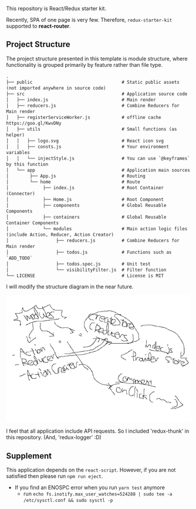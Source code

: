 This repository is React/Redux starter kit.

Recently, SPA of one page is very few. Therefore, `redux-starter-kit` supported to **react-router**.

## Project Structure

The project structure presented in this template is module structure, where functionality is grouped primarily by feature rather than file type.

```
.
├── public                                  # Static public assets (not imported anywhere in source code)
├── src                                     # Application source code
│   ├── index.js                            # Main render
│   ├── reducers.js                         # Combine Reducers for Main render
│   ├── registerServiceWorker.js            # offline cache https://goo.gl/KwvDNy
│   ├── utils                               # Small functions (as helper)
│   │   ├── logo.svg                        # React icon svg
│   │   ├── consts.js                       # Your environment variables
│   │   └── injectStyle.js                  # You can use `@keyframes` by this function
│   └── app                                 # Application main sources
│        ├── App.js                         # Routing
│        └── home                           # Route
│             ├── index.js                  # Root Container (Connecter)
│             ├── Home.js                   # Root Component
│             ├── components                # Global Reusable Components
│             ├── containers                # Global Reusable Container Components
│             └── modules                   # Main action logic files (include Action, Reducer, Action Creator)
│                  ├── reducers.js          # Combine Reducers for Main render
│                  ├── todos.js             # Functions such as `ADD_TODO`
│                  ├── todos.spec.js        # Unit test
│                  └── visibilityFilter.js  # Filter function
└── LICENSE                                 # License is MIT
```

I will modify the structure diagram in the near future.

![structure](https://raw.githubusercontent.com/shiopon01/redux-starter-kit/images/structure.jpg)

I feel that all application include API requests. So I included 'redux-thunk' in this repository. (And, 'redux-logger' :D)

## Supplement

This application depends on the `react-script`. However, if you are not satisfied then please run `npm run eject`.

- If you find an ENOSPC error when you run `yarn test` anymore
  - run `echo fs.inotify.max_user_watches=524288 | sudo tee -a /etc/sysctl.conf && sudo sysctl -p`